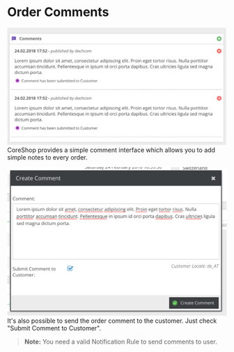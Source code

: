# Order Comments

![Countries](img/comment2.png)
CoreShop provides a simple comment interface which allows you to add simple notes to every order.

![Countries](img/comment1.png)
It's also possible to send the order comment to the customer. Just check "Submit Comment to Customer".

> **Note:** You need a valid Notification Rule to send comments to user.